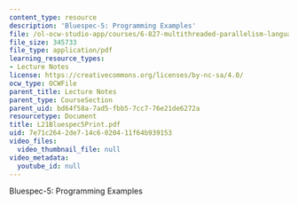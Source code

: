 ```yaml
---
content_type: resource
description: 'Bluespec-5: Programming Examples'
file: /ol-ocw-studio-app/courses/6-827-multithreaded-parallelism-languages-and-compilers-fall-2002/7e71c2642de714c6020411f64b939153_L21Bluespec5Print.pdf
file_size: 345733
file_type: application/pdf
learning_resource_types:
- Lecture Notes
license: https://creativecommons.org/licenses/by-nc-sa/4.0/
ocw_type: OCWFile
parent_title: Lecture Notes
parent_type: CourseSection
parent_uid: bd64f58a-7ad5-fbb5-7cc7-76e21de6272a
resourcetype: Document
title: L21Bluespec5Print.pdf
uid: 7e71c264-2de7-14c6-0204-11f64b939153
video_files:
  video_thumbnail_file: null
video_metadata:
  youtube_id: null
---
```

Bluespec-5: Programming Examples